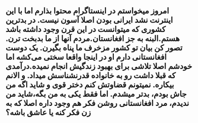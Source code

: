امروز میخواستم در اینستاگرام محتوا بذارم اما با این اینترنت نشد
ایرانی بودن اصلا آسون نیست. در بدترین کشوری که میتوانست در این قرن وجود داشته باشد هستم.البنه به جز افغانستان.مردم آنها از ما بدبخت ترن.
تصور کن بیان تو کشور مزخرف ما پناه بگیرن.
یک دوست افغانستانی دارم او در اینجا واقعا سختی می‌کشه
اما خودشم اصلا تلاشی برای بهبود زندگیش انجام نمیده.درآمدی که قبلا داشت رو به خانواده قدرنشناسش میداد. و الانم بیکاره.
نمیتونم قضاوتش کنم دختر قوی و شاید اگه من جاش بودم، بدتر میشدم.
اما فقط یکی به من بگه،شاید من ندیدم، مرد افغانستانی روشن فکر هم وجود داره اصلا که به زن فکر کنه یا عاشق باشه؟
---
